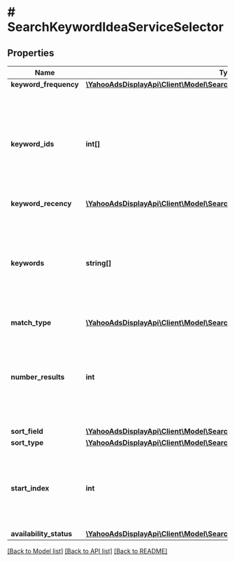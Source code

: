 # # SearchKeywordIdeaServiceSelector

## Properties

Name | Type | Description | Notes
------------ | ------------- | ------------- | -------------
**keyword_frequency** | [**\YahooAdsDisplayApi\Client\Model\SearchKeywordIdeaServiceKeywordFrequency**](SearchKeywordIdeaServiceKeywordFrequency.md) |  | [optional]
**keyword_ids** | **int[]** | &lt;div lang&#x3D;\&quot;ja\&quot;&gt; 検索条件：キーワードID&lt;br&gt; ※キーワード検索用&lt;br&gt; ※キーワード、キーワードIDの同時指定はできません。 &lt;/div&gt; &lt;div lang&#x3D;\&quot;en\&quot;&gt;Search condition : Keyword ID.&lt;br&gt; *Keyword for searching.&lt;br&gt; *Can not specify Keyword and Keyword ID at the same time. &lt;/div&gt; | [optional]
**keyword_recency** | [**\YahooAdsDisplayApi\Client\Model\SearchKeywordIdeaServiceKeywordRecency**](SearchKeywordIdeaServiceKeywordRecency.md) |  | [optional]
**keywords** | **string[]** | &lt;div lang&#x3D;\&quot;ja\&quot;&gt; 検索条件：キーワード&lt;br&gt; ※キーワード提案用&lt;br&gt; ※キーワード、キーワードIDの同時指定はできません。 &lt;/div&gt; &lt;div lang&#x3D;\&quot;en\&quot;&gt; Search condition : Keyword.&lt;br&gt; *Keyword for suggesting.&lt;br&gt; *Can not specify Keyword and Keyword ID at the same time. &lt;/div&gt; | [optional]
**match_type** | [**\YahooAdsDisplayApi\Client\Model\SearchKeywordIdeaServiceMatchType**](SearchKeywordIdeaServiceMatchType.md) |  | [optional]
**number_results** | **int** | &lt;div lang&#x3D;\&quot;ja\&quot;&gt;ページの最大件数です。このフィールドは、1以上を指定する必要があります。&lt;/div&gt; &lt;div lang&#x3D;\&quot;en\&quot;&gt;Maximum number of results to return in this page. This field must be greater than or equal to 1. Also see Entity Limits per operation.&lt;/div&gt; | [optional] [default to 1000]
**sort_field** | [**\YahooAdsDisplayApi\Client\Model\SearchKeywordIdeaServiceSortField**](SearchKeywordIdeaServiceSortField.md) |  | [optional]
**sort_type** | [**\YahooAdsDisplayApi\Client\Model\SearchKeywordIdeaServiceSortType**](SearchKeywordIdeaServiceSortType.md) |  | [optional]
**start_index** | **int** | &lt;div lang&#x3D;\&quot;ja\&quot;&gt;ページの先頭のインデックスです。このフィールドは、1以上を指定する必要があります。&lt;/div&gt; &lt;div lang&#x3D;\&quot;en\&quot;&gt;Index of the first result to return in this page. This field must be greater than or equal to 1.&lt;/div&gt; | [optional] [default to 1]
**availability_status** | [**\YahooAdsDisplayApi\Client\Model\SearchKeywordIdeaServiceAvailabilityStatus**](SearchKeywordIdeaServiceAvailabilityStatus.md) |  | [optional]

[[Back to Model list]](../../README.md#models) [[Back to API list]](../../README.md#endpoints) [[Back to README]](../../README.md)
